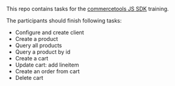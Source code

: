 This repo contains tasks for the [commercetools JS SDK](https://github.com/commercetools/nodejs) training.

The participants should finish following tasks:
- Configure and create client
- Create a product
- Query all products
- Query a product by id
- Create a cart
- Update cart: add lineitem
- Create an order from cart
- Delete cart
